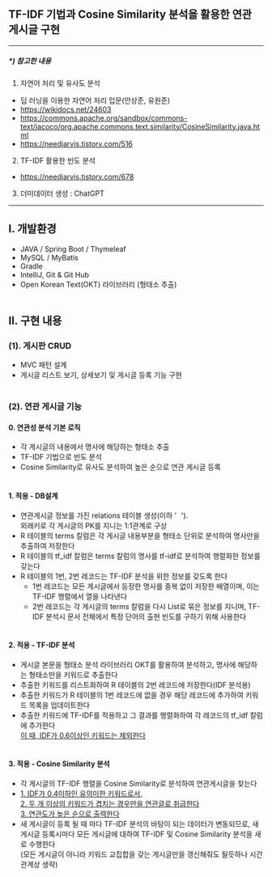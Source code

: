 ## TF-IDF 기법과 Cosine Similarity 분석을 활용한 연관 게시글 구현
<hr>

##### *) 참고한 내용
1. 자연어 처리 및 유사도 분석
  - 딥 러닝을 이용한 자연어 처리 입문(안상준, 유원준)
  - https://wikidocs.net/24603
  - https://commons.apache.org/sandbox/commons-text/jacoco/org.apache.commons.text.similarity/CosineSimilarity.java.html
  - https://needjarvis.tistory.com/516
2. TF-IDF 활용한 빈도 분석
  - https://needjarvis.tistory.com/678
3. 더미데이터 생성 : ChatGPT
<hr>


## Ⅰ. 개발환경
- JAVA / Spring Boot / Thymeleaf
- MySQL / MyBatis
- Gradle
- IntelliJ, Git & Git Hub
- Open Korean Text(OKT) 라이브러리 (형태소 추출)
<br><br>

## Ⅱ. 구현 내용
### (1). 게시판 CRUD
- MVC 패턴 설계
- 게시글 리스트 보기, 상세보기 및 게시글 등록 기능 구현
  <br><br>
### (2). 연관 게시글 기능
#### 0. 연관성 분석 기본 로직
  - 각 게시글의 내용에서 명사에 해당하는 형태소 추출
  - TF-IDF 기법으로 빈도 분석
  - Cosine Similarity로 유사도 분석하여 높은 순으로 연관 게시글 등록
  <br><br>
#### 1. 적용 - DB설계
  - 연관게시글 정보를 가진 relations 테이블 생성(이하 '<u style="color:white">R</u>'). <br> 외래키로 각 게시글의 PK를 지니는 1:1관계로 구상
  - R 테이블의 terms 칼럼은 각 게시글 내용부분을 형태소 단위로 분석하여 명사만을 추출하여 저장한다
  - R 테이블의 tf_idf 칼럼은 terms 칼럼의 명사를 tf-idf로 분석하여 행렬화한 정보를 갖는다
  - R 테이블의 1번, 2번 레코드는 TF-IDF 분석을 위한 정보를 갖도록 한다
    - 1번 레코드는 모든 게시글에서 등장한 명사를 중복 없이 저장한 배열이며, 이는 TF-IDF 행렬에서 열을 나타낸다
    - 2번 레코드는 각 게시글의 terms 칼럼을 다시 List로 묶은 정보를 지니며, TF-IDF 분석시 문서 전체에서 특정 단어의 출현 빈도를 구하기 위해 사용한다
  <br><br>
#### 2. 적용 - TF-IDF 분석
  - 게시글 본문을 형태소 분석 라이브러리 OKT를 활용하여 분석하고, 명사에 해당하는 형태소만을 키워드로 추출한다
  - 추출한 키워드를 리스트화하여 R 테이블의 2번 레코드에 저장한다(IDF 분석용)
  - 추출한 키워드가 R 테이블의 1번 레코드에 없을 경우 해당 레코드에 추가하여 키워드 목록을 업데이트한다
  - 추출한 키워드에 TF-IDF를 적용하고 그 결과를 행렬화하여 각 레코드의 tf_idf 칼럼에 추가한다<br><u>이 때, IDF가 0.6이상인 키워드는 제외한다</u>
<br><br>
#### 3. 적용 - Cosine Similarity 분석
  - 각 게시글의 TF-IDF 행렬을 Cosine Similarity로 분석하여 연관게시글을 찾는다
  - <u>1. IDF가 0.4이하인 유의미한 키워드로서, <br>2. 두 개 이상의 키워드가 겹치는 경우만을 연관글로 취급한다<br>3. 연관도가 높은 순으로 출력한다</u>
  - 새 게시글이 등록 될 때 마다 TF-IDF 분석의 바탕이 되는 데이터가 변동되므로, 새 게시글 등록시마다 모든 게시글에 대하여 TF-IDF 및 Cosine Similarity 분석을 새로 수행한다<br>(모든 게시글이 아니라 키워드 교집합을 갖는 게시글만을 갱신해줘도 될듯하나 시간관계상 생략)  


